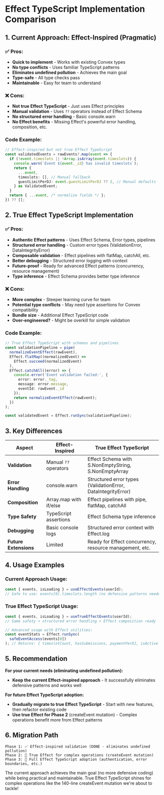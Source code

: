 # Effect TypeScript Implementation Comparison

## 1. Current Approach: Effect-Inspired (Pragmatic)

### ✅ Pros:
- **Quick to implement** - Works with existing Convex types
- **No type conflicts** - Uses familiar TypeScript patterns  
- **Eliminates undefined pollution** - Achieves the main goal
- **Type-safe** - All type checks pass
- **Maintainable** - Easy for team to understand

### ❌ Cons:
- **Not true Effect TypeScript** - Just uses Effect principles
- **Manual validation** - Uses `??` operators instead of Effect Schema
- **No structured error handling** - Basic console.warn
- **No Effect benefits** - Missing Effect's powerful error handling, composition, etc.

### Code Example:
```typescript
// Effect-inspired but not true Effect TypeScript
const validatedEvents = rawEvents?.map(event => {
  if (!event.timeslots || !Array.isArray(event.timeslots)) {
    console.warn(`Event ${event._id} has invalid timeslots`);
    return {
      ...event,
      timeslots: [], // Manual fallback
      guestLimitPerDJ: event.guestLimitPerDJ ?? 2, // Manual defaults
    } as ValidatedEvent;
  }
  return { ...event, /* normalize fields */ };
}) ?? [];
```

## 2. True Effect TypeScript Implementation

### ✅ Pros:
- **Authentic Effect patterns** - Uses Effect Schema, Error types, pipelines
- **Structured error handling** - Custom error types (ValidationError, DataIntegrityError)
- **Composable validation** - Effect pipelines with flatMap, catchAll, etc.
- **Better debugging** - Structured error logging with context
- **Future-proof** - Ready for advanced Effect patterns (concurrency, resource management)
- **Type inference** - Effect Schema provides better type inference

### ❌ Cons:
- **More complex** - Steeper learning curve for team
- **Potential type conflicts** - May need type assertions for Convex compatibility
- **Bundle size** - Additional Effect TypeScript code
- **Over-engineered?** - Might be overkill for simple validation

### Code Example:
```typescript
// True Effect TypeScript with schemas and pipelines
const validationPipeline = pipe(
  normalizeEventEffect(rawEvent),
  Effect.flatMap((normalizedEvent) => 
    Effect.succeed(normalizedEvent)
  ),
  Effect.catchAll((error) => {
    console.error('Event validation failed:', {
      error: error._tag,
      message: error.message,
      eventId: rawEvent._id
    });
    return normalizeEventEffect(rawEvent);
  })
);

const validatedEvent = Effect.runSync(validationPipeline);
```

## 3. Key Differences

| Aspect | Effect-Inspired | True Effect TypeScript |
|--------|----------------|----------------------|
| **Validation** | Manual `??` operators | Effect Schema with S.NonEmptyString, S.NonEmptyArray |
| **Error Handling** | console.warn | Structured error types (ValidationError, DataIntegrityError) |
| **Composition** | Array.map with if/else | Effect pipelines with pipe, flatMap, catchAll |
| **Type Safety** | TypeScript assertions | Effect Schema type inference |
| **Debugging** | Basic console logs | Structured error context with Effect.log |
| **Future Extensions** | Limited | Ready for Effect concurrency, resource management, etc. |

## 4. Usage Examples

### Current Approach Usage:
```typescript
const { events, isLoading } = useEffectEvents(userId);
// Safe to use: events[0].timeslots.length (no defensive patterns needed)
```

### True Effect TypeScript Usage:
```typescript
const { events, isLoading } = useTrueEffectEvents(userId);
// Same safety + structured error handling + Effect composition ready

// Advanced usage with Effect utilities:
const eventStats = Effect.runSync(
  safeEventAccess(events[0])
); // Returns: { timeslotCount, hasSubmissions, paymentPerDJ, isActive }
```

## 5. Recommendation

**For your current needs (eliminating undefined pollution):**
- **Keep the current Effect-inspired approach** - It successfully eliminates defensive patterns and works well

**For future Effect TypeScript adoption:**
- **Gradually migrate to true Effect TypeScript** - Start with new features, then refactor existing code
- **Use true Effect for Phase 2** (createEvent mutation) - Complex operations benefit more from Effect patterns

## 6. Migration Path

```
Phase 1: ✅ Effect-inspired validation (DONE - eliminates undefined pollution)
Phase 2: 🔄 True Effect for complex operations (createEvent mutation) 
Phase 3: 🔮 Full Effect TypeScript adoption (authentication, error boundaries, etc.)
```

The current approach achieves the main goal (no more defensive coding) while being practical and maintainable. True Effect TypeScript shines for complex operations like the 140-line createEvent mutation we're about to tackle!